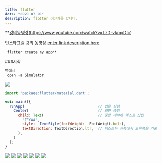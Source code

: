 ```yaml
---
title: flutter
date: "2020-07-06"
description: flotter 이야기를 합니다.
---
```



**[강의동영상](https://www.youtube.com/watch?v=LzG-vkmpDIc)(https://www.youtube.com/watch?v=LzG-vkmpDIc)

인스타그램 강의 동영상
[enter link description here](https://edu.goorm.io/learn/lecture/11572/flutter-%EC%9E%85%EB%AC%B8-%EC%95%88%EB%93%9C%EB%A1%9C%EC%9D%B4%EB%93%9C-ios-%EA%B0%9C%EB%B0%9C%EC%9D%84-%ED%95%9C-%EB%B2%88%EC%97%90/lesson/466231/%ED%99%94%EB%A9%B4-%EC%84%A4%EA%B3%84-%EB%BC%88%EB%8C%80-%EC%9E%91%EC%84%B1)


```ls
 flutter create my_app**

```

###시작

```js
맥에서
 open -a Simulator
```

![](https://i.ibb.co/ZXGjLww/flutter-000.png)
```js
import 'package:flutter/material.dart';

void main(){
  runApp(                                  // 앱을 실행
    Center(                                // 화면 중앙
      child: Text(                         // 중앙 내부에 텍스트 삽입
        "IFYAA",               
        style:  TextStyle(fontWeight:  FontWeight.bold),
        textDirection: TextDirection.ltr,  // 텍스트는 왼쪽에서 오른쪽을 기술
      ),
    )
  );
}
```


![](https://i.ibb.co/QrLjS6J/2020-07-06-9-26-05.png)
![](https://i.ibb.co/BncVxvC/2020-07-06-9-24-45.png)
![](https://i.ibb.co/GM9NwFv/2020-07-06-9-19-34.png)
![](https://i.ibb.co/ZXj80K2/2020-07-06-9-15-58.png)
![](https://i.ibb.co/pzYDggs/2020-07-06-9-16-26.png)
![](https://i.ibb.co/Y36Pdj5/2020-07-06-9-17-03.png)
![](https://i.ibb.co/k8J1gJn/2020-07-06-9-18-01.png)
<!--stackedit_data:
eyJoaXN0b3J5IjpbLTExMTA2Nzk5NDEsLTI3MjY2MzgzNSwxOD
c1ODA0NTcsLTU1NzQ0MTczOSwtMTkzMTIyMDQ4OF19
-->